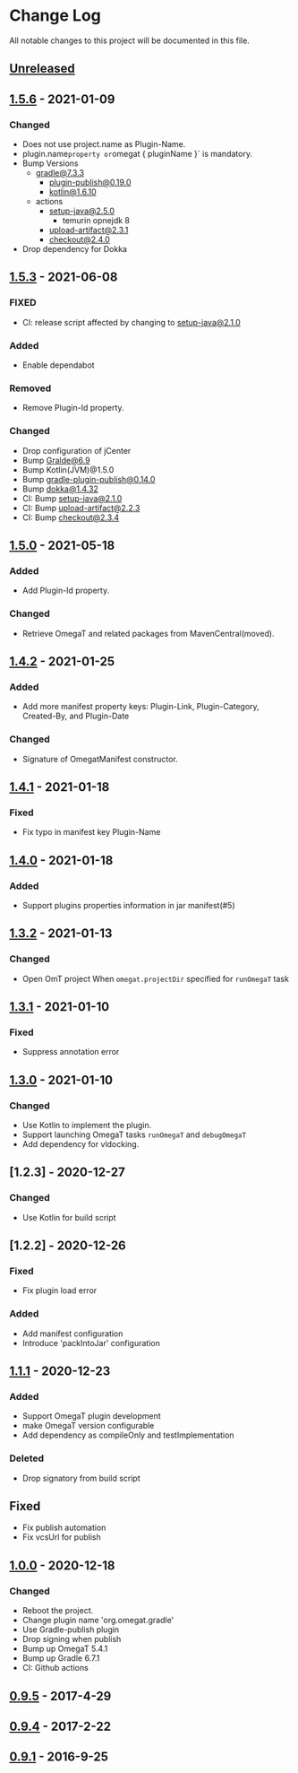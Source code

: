 # Change Log
All notable changes to this project will be documented in this file.

## [Unreleased]

## [1.5.6] - 2021-01-09

### Changed
- Does not use project.name as Plugin-Name. 
- plugin.name` property or `omegat { pluginName }` is mandatory.
- Bump Versions
  - gradle@7.3.3
    - plugin-publish@0.19.0
    - kotlin@1.6.10
  - actions
    - setup-java@2.5.0
      - temurin opnejdk 8
    - upload-artifact@2.3.1
    - checkout@2.4.0
- Drop dependency for Dokka
 
## [1.5.3] - 2021-06-08

### FIXED
- CI: release script affected by changing to setup-java@2.1.0

### Added
- Enable dependabot

### Removed
- Remove Plugin-Id property.

### Changed
- Drop configuration of jCenter
- Bump Gralde@6.9
- Bump Kotlin(JVM)@1.5.0
- Bump gradle-plugin-publish@0.14.0
- Bump dokka@1.4.32
- CI: Bump setup-java@2.1.0
- CI: Bump upload-artifact@2.2.3
- CI: Bump checkout@2.3.4


## [1.5.0] - 2021-05-18

### Added
- Add Plugin-Id property.

### Changed
- Retrieve OmegaT and related packages from MavenCentral(moved).

## [1.4.2] - 2021-01-25

### Added
- Add more manifest property keys: Plugin-Link, Plugin-Category, Created-By, and Plugin-Date

### Changed
- Signature of OmegatManifest constructor.


## [1.4.1] - 2021-01-18

### Fixed
- Fix typo in manifest key Plugin-Name

## [1.4.0] - 2021-01-18

### Added
- Support plugins properties information in jar manifest(#5)

## [1.3.2] - 2021-01-13

### Changed
- Open OmT project When `omegat.projectDir` specified for `runOmegaT` task 

## [1.3.1] - 2021-01-10

### Fixed
- Suppress annotation error

## [1.3.0] - 2021-01-10

### Changed
- Use Kotlin to implement the plugin.
- Support launching OmegaT tasks `runOmegaT` and `debugOmegaT`
- Add dependency for vldocking.

## [1.2.3] - 2020-12-27

### Changed
- Use Kotlin for build script

## [1.2.2] - 2020-12-26

### Fixed
- Fix plugin load error

### Added
- Add manifest configuration
- Introduce 'packIntoJar' configuration

## [1.1.1] - 2020-12-23

### Added
- Support OmegaT plugin development
- make OmegaT version configurable
- Add dependency as compileOnly and testImplementation

### Deleted
- Drop signatory from build script

## Fixed
- Fix publish automation
- Fix vcsUrl for publish

## [1.0.0] - 2020-12-18

### Changed
- Reboot the project.
- Change plugin name 'org.omegat.gradle'
- Use Gradle-publish plugin
- Drop signing when publish
- Bump up OmegaT 5.4.1
- Bump up Gradle 6.7.1
- CI: Github actions

## [0.9.5] - 2017-4-29
## [0.9.4] - 2017-2-22
## [0.9.1] - 2016-9-25


[Unreleased]: https://github.com/miurahr/omegat-textra-plugin/compare/v1.5.5...HEAD
[1.5.6]: https://github.com/miurahr/omegat-textra-plugin/compare/v1.5.3...v1.5.5
[1.5.3]: https://github.com/miurahr/omegat-textra-plugin/compare/v1.5.0...v1.5.3
[1.5.0]: https://github.com/miurahr/omegat-textra-plugin/compare/v1.4.2...v1.5.0
[1.4.2]: https://github.com/miurahr/omegat-textra-plugin/compare/v1.4.1...v1.4.2
[1.4.1]: https://github.com/miurahr/omegat-textra-plugin/compare/v1.4.0...v1.4.1
[1.4.0]: https://github.com/miurahr/omegat-textra-plugin/compare/v1.3.2...v1.4.0
[1.3.2]: https://github.com/miurahr/omegat-textra-plugin/compare/v1.3.1...v1.3.2
[1.3.1]: https://github.com/miurahr/omegat-textra-plugin/compare/v1.3.0...v1.3.1
[1.3.0]: https://github.com/miurahr/omegat-textra-plugin/compare/v1.2.0...v1.3.0
[1.2.0]: https://github.com/miurahr/omegat-textra-plugin/compare/v1.1.1...v1.2.0
[1.1.1]: https://github.com/miurahr/omegat-textra-plugin/compare/v1.0.0...v1.1.1
[1.0.0]: https://github.com/miurahr/omegat-textra-plugin/compare/v0.9.5...v1.0.0
[0.9.5]: https://github.com/miurahr/omegat-textra-plugin/compare/v0.9.4...v0.9.5
[0.9.4]: https://github.com/miurahr/omegat-textra-plugin/compare/v0.9.1...v0.9.4
[0.9.1]: https://github.com/miurahr/omegat-textra-plugin/compare/v0.9.0...v0.9.1
